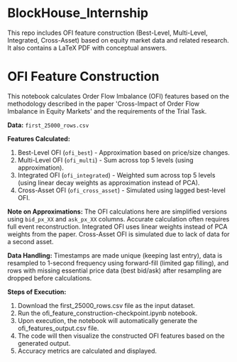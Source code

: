 # BlockHouse_Internship
This repo includes OFI feature construction (Best-Level, Multi-Level, Integrated, Cross-Asset) based on equity market data and related research. It also contains a LaTeX PDF with conceptual answers.
# OFI Feature Construction

This notebook calculates Order Flow Imbalance (OFI) features based on the methodology described in the paper 'Cross-Impact of Order Flow Imbalance in Equity Markets' and the requirements of the Trial Task.

**Data:** `first_25000_rows.csv`

**Features Calculated:**
1.  Best-Level OFI (`ofi_best`) - Approximation based on price/size changes.
2.  Multi-Level OFI (`ofi_multi`) - Sum across top 5 levels (using approximation).
3.  Integrated OFI (`ofi_integrated`) - Weighted sum across top 5 levels (using linear decay weights as approximation instead of PCA).
4.  Cross-Asset OFI (`ofi_cross_asset`) - Simulated using lagged best-level OFI.

**Note on Approximations:** The OFI calculations here are simplified versions using `bid_px_XX` and `ask_px_XX` columns. Accurate calculation often requires full event reconstruction. Integrated OFI uses linear weights instead of PCA weights from the paper. Cross-Asset OFI is simulated due to lack of data for a second asset.

**Data Handling:** Timestamps are made unique (keeping last entry), data is resampled to 1-second frequency using forward-fill (limited gap filling), and rows with missing essential price data (best bid/ask) after resampling are dropped before calculations.

**Steps of Execution:**
 1. Download the first_25000_rows.csv file as the input dataset.
 2. Run the ofi_feature_construction-checkpoint.ipynb notebook. 
 3. Upon execution, the notebook will automatically generate the ofi_features_output.csv file.
 4. The code will then visualize the constructed OFI features based on the generated output.
 5. Accuracy metrics are calculated and displayed.
